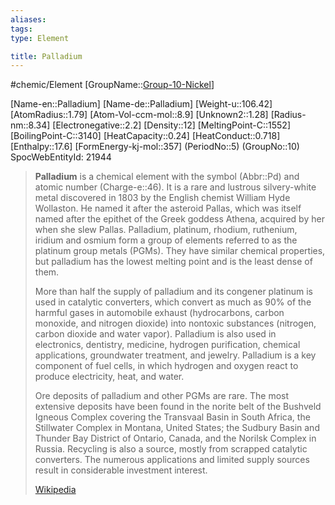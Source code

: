 ```yaml
---
aliases: 
tags: 
type: Element

title: Palladium
---
```

#chemic/Element 
[GroupName::[Group-10-Nickel](chemic/Elements/Group-10-Nickel.md)]

[Name-en::Palladium]
[Name-de::Palladium]
[Weight-u::106.42]
[AtomRadius::1.79]
[Atom-Vol-ccm-mol::8.9]
[Unknown2::1.28]
[Radius-nm::8.34]
[Electronegative::2.2]
[Density::12]
[MeltingPoint-C::1552]
[BoilingPoint-C::3140]
[HeatCapacity::0.24]
[HeatConduct::0.718]
[Enthalpy::17.6]
[FormEnergy-kj-mol::357]
(PeriodNo::5)
(GroupNo::10)
SpocWebEntityId: 21944


> **Palladium** is a chemical element with the symbol (Abbr::Pd) and atomic number (Charge-e::46). It is a rare and lustrous silvery-white metal discovered in 1803 by the English chemist William Hyde Wollaston. He named it after the asteroid Pallas, which was itself named after the epithet of the Greek goddess Athena, acquired by her when she slew Pallas. Palladium, platinum, rhodium, ruthenium, iridium and osmium form a group of elements referred to as the platinum group metals (PGMs). They have similar chemical properties, but palladium has the lowest melting point and is the least dense of them.
>
> More than half the supply of palladium and its congener platinum is used in catalytic converters, which convert as much as 90% of the harmful gases in automobile exhaust (hydrocarbons, carbon monoxide, and nitrogen dioxide) into nontoxic substances (nitrogen, carbon dioxide and water vapor). Palladium is also used in electronics, dentistry, medicine, hydrogen purification, chemical applications, groundwater treatment, and jewelry. Palladium is a key component of fuel cells, in which hydrogen and oxygen react to produce electricity, heat, and water.
>
> Ore deposits of palladium and other PGMs are rare. The most extensive deposits have been found in the norite belt of the Bushveld Igneous Complex covering the Transvaal Basin in South Africa, the Stillwater Complex in Montana, United States; the Sudbury Basin and Thunder Bay District of Ontario, Canada, and the Norilsk Complex in Russia. Recycling is also a source, mostly from scrapped catalytic converters. The numerous applications and limited supply sources result in considerable investment interest.
>
> [Wikipedia](https://en.wikipedia.org/wiki/Palladium)



